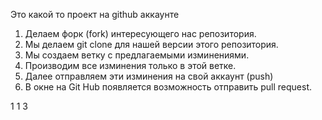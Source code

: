 Это какой то проект на github aккаунте


1. Делаем форк (fork) интересующего нас репозитория.
2. Мы делаем git clone для нашей версии этого репозитория.
3. Мы создаем ветку с предлагаемыми изминениями.
4. Производим все изминения только в этой ветке.
5. Далее отправляем эти изминения на свой аккаунт (push)
6. В окне на Git Hub появляется возможность отправить pull request.

1
1
3